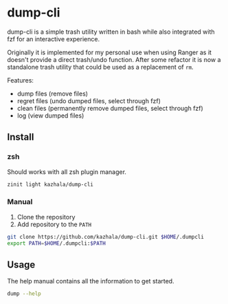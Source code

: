 # dump-cli

dump-cli is a simple trash utility written in bash while also integrated
with fzf for an interactive experience.

Originally it is implemented for my personal use when using Ranger as it doesn't
provide a direct trash/undo function. After some refactor it is now a standalone
trash utility that could be used as a replacement of `rm`.

Features:

- dump files (remove files)
- regret files (undo dumped files, select through fzf)
- clean files (permanently remove dumped files, select through fzf)
- log (view dumped files)

## Install

### zsh

Should works with all zsh plugin manager.

```sh
zinit light kazhala/dump-cli
```

### Manual

1. Clone the repository
2. Add repository to the `PATH`

```sh
git clone https://github.com/kazhala/dump-cli.git $HOME/.dumpcli
export PATH=$HOME/.dumpcli:$PATH
```

## Usage

The help manual contains all the information to get started.

```sh
dump --help
```

